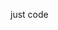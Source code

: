 just code 

<!---
pavithiran/pavithiran_C is a ✨ special ✨ repository because its `README.md` (this file) appears on your GitHub profile.
You can click the Preview link to take a look at your changes.
--->
